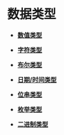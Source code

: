 # 数据类型<a name="ZH-CN_TOPIC_0289900421"></a>

-   **[数值类型](dolphin-数值类型.md)**  

-   **[字符类型](dolphin-字符类型.md)**  

-   **[布尔类型](dolphin-布尔类型.md)** 

-   **[日期/时间类型](dolphin-日期-时间类型.md)**  

-   **[位串类型](dolphin-位串类型.md)** 

-   **[枚举类型](dolphin-枚举类型.md)** 

-   **[二进制类型](dolphin-二进制类型.md)** 